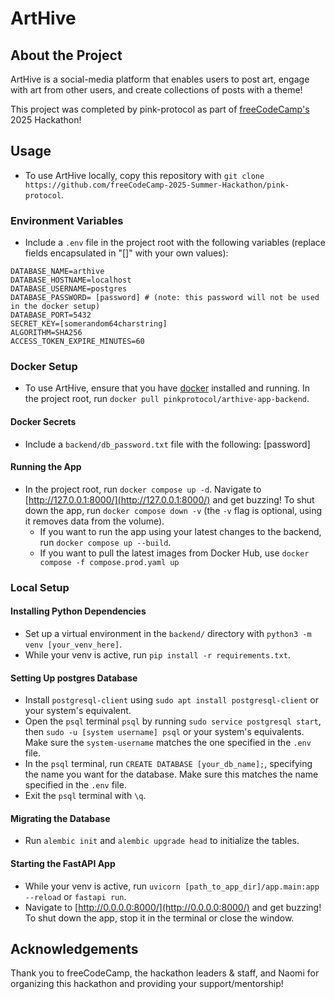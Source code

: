 # ArtHive

## About the Project
ArtHive is a social-media platform that enables users to post art, engage with art from other users, and create collections of posts with a theme!

This project was completed by pink-protocol as part of [freeCodeCamp's](https://www.freecodecamp.org/) 2025 Hackathon!

## Usage
* To use ArtHive locally, copy this repository with `git clone https://github.com/freeCodeCamp-2025-Summer-Hackathon/pink-protocol`.

### Environment Variables
* Include a `.env` file in the project root with the following variables (replace fields encapsulated in "\[\]" with your own values):

```
DATABASE_NAME=arthive
DATABASE_HOSTNAME=localhost
DATABASE_USERNAME=postgres
DATABASE_PASSWORD= [password] # (note: this password will not be used in the docker setup)
DATABASE_PORT=5432
SECRET_KEY=[somerandom64charstring]
ALGORITHM=SHA256
ACCESS_TOKEN_EXPIRE_MINUTES=60
```

### Docker Setup
* To use ArtHive, ensure that you have [docker](https://www.docker.com/) installed and running. In the project root, run `docker pull pinkprotocol/arthive-app-backend`.

#### Docker Secrets
* Include a `backend/db_password.txt` file with the following:
\[password\]

#### Running the App
* In the project root, run `docker compose up -d`. Navigate to [http://127.0.0.1:8000/](http://127.0.0.1:8000/) and get buzzing! To shut down the app, run `docker compose down -v` (the `-v` flag is optional, using it removes data from the volume).
  * If you want to run the app using your latest changes to the backend, run `docker compose up --build`.
  * If you want to pull the latest images from Docker Hub, use `docker compose -f compose.prod.yaml up`

### Local Setup

#### Installing Python Dependencies
* Set up a virtual environment in the `backend/` directory with `python3 -m venv [your_venv_here]`.
* While your venv is active, run `pip install -r requirements.txt`.

#### Setting Up postgres Database
* Install `postgresql-client` using `sudo apt install postgresql-client` or your system's equivalent.
* Open the `psql` terminal `psql` by running `sudo service postgresql start`, then `sudo -u [system username] psql` or your system's equivalents. Make sure the `system-username` matches the one specified in the `.env` file.
* In the `psql` terminal, run `CREATE DATABASE [your_db_name];`, specifying the name you want for the database. Make sure this matches the name specified in the `.env` file.
* Exit the `psql` terminal with `\q`. 

#### Migrating the Database
* Run `alembic init` and `alembic upgrade head` to initialize the tables.

#### Starting the FastAPI App
* While your venv is active, run `uvicorn [path_to_app_dir]/app.main:app --reload` or `fastapi run`.
* Navigate to [http://0.0.0.0:8000/](http://0.0.0.0:8000/) and get buzzing! To shut down the app, stop it in the terminal or close the window.

## Acknowledgements
Thank you to freeCodeCamp, the hackathon leaders & staff, and Naomi for organizing this hackathon and providing your support/mentorship!